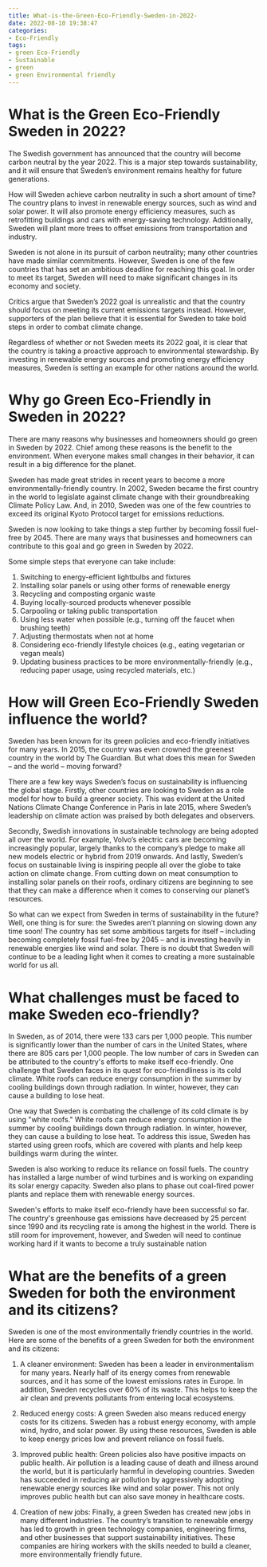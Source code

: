 ```yaml
---
title: What-is-the-Green-Eco-Friendly-Sweden-in-2022-
date: 2022-08-10 19:38:47
categories:
- Eco-Friendly
tags:
- green Eco-Friendly
- Sustainable
- green
- green Environmental friendly
---
```



# What is the Green Eco-Friendly Sweden in 2022? 

The Swedish government has announced that the country will become carbon neutral by the year 2022. This is a major step towards sustainability, and it will ensure that Sweden’s environment remains healthy for future generations.

How will Sweden achieve carbon neutrality in such a short amount of time? The country plans to invest in renewable energy sources, such as wind and solar power. It will also promote energy efficiency measures, such as retrofitting buildings and cars with energy-saving technology. Additionally, Sweden will plant more trees to offset emissions from transportation and industry.

Sweden is not alone in its pursuit of carbon neutrality; many other countries have made similar commitments. However, Sweden is one of the few countries that has set an ambitious deadline for reaching this goal. In order to meet its target, Sweden will need to make significant changes in its economy and society.

Critics argue that Sweden’s 2022 goal is unrealistic and that the country should focus on meeting its current emissions targets instead. However, supporters of the plan believe that it is essential for Sweden to take bold steps in order to combat climate change.

Regardless of whether or not Sweden meets its 2022 goal, it is clear that the country is taking a proactive approach to environmental stewardship. By investing in renewable energy sources and promoting energy efficiency measures, Sweden is setting an example for other nations around the world.

# Why go Green Eco-Friendly in Sweden in 2022? 

There are many reasons why businesses and homeowners should go green in Sweden by 2022. Chief among these reasons is the benefit to the environment. When everyone makes small changes in their behavior, it can result in a big difference for the planet. 

Sweden has made great strides in recent years to become a more environmentally-friendly country. In 2002, Sweden became the first country in the world to legislate against climate change with their groundbreaking Climate Policy Law. And, in 2010, Sweden was one of the few countries to exceed its original Kyoto Protocol target for emissions reductions.

Sweden is now looking to take things a step further by becoming fossil fuel-free by 2045. There are many ways that businesses and homeowners can contribute to this goal and go green in Sweden by 2022. 

Some simple steps that everyone can take include: 

1) Switching to energy-efficient lightbulbs and fixtures 
2) Installing solar panels or using other forms of renewable energy 
3) Recycling and composting organic waste 
4) Buying locally-sourced products whenever possible 
5) Carpooling or taking public transportation 
6) Using less water when possible (e.g., turning off the faucet when brushing teeth) 
7) Adjusting thermostats when not at home 
8) Considering eco-friendly lifestyle choices (e.g., eating vegetarian or vegan meals) 
9) Updating business practices to be more environmentally-friendly (e.g., reducing paper usage, using recycled materials, etc.)

# How will Green Eco-Friendly Sweden influence the world? 

Sweden has been known for its green policies and eco-friendly initiatives for many years. In 2015, the country was even crowned the greenest country in the world by The Guardian. But what does this mean for Sweden – and the world – moving forward?

There are a few key ways Sweden’s focus on sustainability is influencing the global stage. Firstly, other countries are looking to Sweden as a role model for how to build a greener society. This was evident at the United Nations Climate Change Conference in Paris in late 2015, where Sweden’s leadership on climate action was praised by both delegates and observers. 

Secondly, Swedish innovations in sustainable technology are being adopted all over the world. For example, Volvo’s electric cars are becoming increasingly popular, largely thanks to the company’s pledge to make all new models electric or hybrid from 2019 onwards. And lastly, Sweden’s focus on sustainable living is inspiring people all over the globe to take action on climate change. From cutting down on meat consumption to installing solar panels on their roofs, ordinary citizens are beginning to see that they can make a difference when it comes to conserving our planet’s resources.

So what can we expect from Sweden in terms of sustainability in the future? Well, one thing is for sure: the Swedes aren’t planning on slowing down any time soon! The country has set some ambitious targets for itself – including becoming completely fossil fuel-free by 2045 – and is investing heavily in renewable energies like wind and solar. There is no doubt that Sweden will continue to be a leading light when it comes to creating a more sustainable world for us all.

# What challenges must be faced to make Sweden eco-friendly? 
In Sweden, as of 2014, there were 133 cars per 1,000 people. This number is significantly lower than the number of cars in the United States, where there are 805 cars per 1,000 people. The low number of cars in Sweden can be attributed to the country's efforts to make itself eco-friendly. One challenge that Sweden faces in its quest for eco-friendliness is its cold climate.
White roofs can reduce energy consumption in the summer by cooling buildings down through radiation. In winter, however, they can cause a building to lose heat.

One way that Sweden is combating the challenge of its cold climate is by using "white roofs." White roofs can reduce energy consumption in the summer by cooling buildings down through radiation. In winter, however, they can cause a building to lose heat. To address this issue, Sweden has started using green roofs, which are covered with plants and help keep buildings warm during the winter.

Sweden is also working to reduce its reliance on fossil fuels. The country has installed a large number of wind turbines and is working on expanding its solar energy capacity. Sweden also plans to phase out coal-fired power plants and replace them with renewable energy sources.

Sweden's efforts to make itself eco-friendly have been successful so far. The country's greenhouse gas emissions have decreased by 25 percent since 1990 and its recycling rate is among the highest in the world. There is still room for improvement, however, and Sweden will need to continue working hard if it wants to become a truly sustainable nation

# What are the benefits of a green Sweden for both the environment and its citizens?

Sweden is one of the most environmentally friendly countries in the world. Here are some of the benefits of a green Sweden for both the environment and its citizens:

1) A cleaner environment: Sweden has been a leader in environmentalism for many years. Nearly half of its energy comes from renewable sources, and it has some of the lowest emissions rates in Europe. In addition, Sweden recycles over 60% of its waste. This helps to keep the air clean and prevents pollutants from entering local ecosystems.

2) Reduced energy costs: A green Sweden also means reduced energy costs for its citizens. Sweden has a robust energy economy, with ample wind, hydro, and solar power. By using these resources, Sweden is able to keep energy prices low and prevent reliance on fossil fuels.

3) Improved public health: Green policies also have positive impacts on public health. Air pollution is a leading cause of death and illness around the world, but it is particularly harmful in developing countries. Sweden has succeeded in reducing air pollution by aggressively adopting renewable energy sources like wind and solar power. This not only improves public health but can also save money in healthcare costs.

4) Creation of new jobs: Finally, a green Sweden has created new jobs in many different industries. The country’s transition to renewable energy has led to growth in green technology companies, engineering firms, and other businesses that support sustainability initiatives. These companies are hiring workers with the skills needed to build a cleaner, more environmentally friendly future.